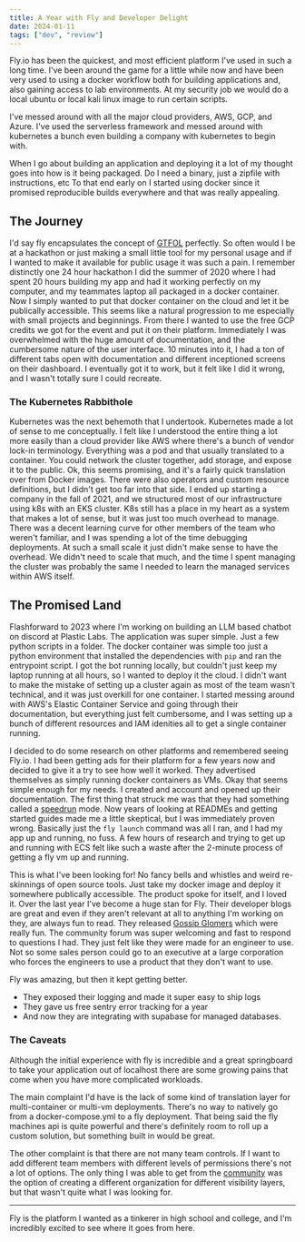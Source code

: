 ```yaml
--- 
title: A Year with Fly and Developer Delight
date: 2024-01-11
tags: ["dev", "review"]
---
```


Fly.io has been the quickest, and most efficient platform I've used in such a
long time. I've been around the game for a little while now and have been very
used to using a docker workflow both for building applications and, also gaining
access to lab environments. At my security job we would do a local ubuntu or
local kali linux image to run certain scripts.

I've messed around with all the major cloud providers, AWS, GCP, and Azure. I've
used the serverless framework and messed around with kubernetes a bunch even
building a company with kubernetes to begin with. 

When I go about building an application and deploying it a lot of my thought
goes into how is it being packaged. Do I need a binary, just a zipfile with
instructions, etc To that end early on I started using docker since it promised
reproducible builds everywhere and that was really appealing. 

## The Journey

I'd say fly encapsulates the concept of
[GTFOL](https://www.urbandictionary.com/define.php?term=GTFOL) perfectly. So
often would I be at a hackathon or just making a small little tool for my
personal usage and if I wanted to make it available for public usage it was such
a pain. I remember distinctly one 24 hour hackathon I did the summer of 2020
where I had spent 20 hours building my app and had it working perfectly on my
computer, and my teammates laptop all packaged in a docker container. Now I
simply wanted to put that docker container on the cloud and let it be publically
accessible. This seems like a natural progression to me especially with small
projects and beginnings. From there I wanted to use the free GCP credits we got
for the event and put it on their platform. Immediately I was overwhelmed with
the huge amount of documentation, and the cumbersome nature of the user
interface. 10 minutes into it, I had a ton of different tabs open with
documentation and different inceptioned screens on their dashboard. I eventually
got it to work, but it felt like I did it wrong, and I wasn't totally sure I
could recreate. 

### The Kubernetes Rabbithole 

Kubernetes was the next behemoth that I undertook. Kubernetes made a lot of
sense to me conceptually. I felt like I understood the entire thing a lot more
easily than a cloud provider like AWS where there's a bunch of vendor lock-in
terminology. Everything was a pod and that usually translated to a container.
You could network the cluster together, add storage, and expose it to the
public. Ok, this seems promising, and it's a fairly quick translation over from
Docker images. There were also operators and custom resource definitions, but I
didn't get too far into that side. I ended up starting a company in the fall of
2021, and we structured most of our infrastructure using k8s with an EKS cluster.
K8s still has a place in my heart as a system that makes a lot of sense, but it
was just too much overhead to manage. There was a decent learning curve for
other members of the team who weren't familiar, and I was spending a lot of the
time debugging deployments. At such a small scale it just didn't make sense to
have the overhead. We didn't need to scale that much, and the time I spent
managing the cluster was probably the same I needed to learn the managed
services within AWS itself. 

## The Promised Land

Flashforward to 2023 where I'm working on building an LLM based chatbot on
discord at Plastic Labs. The application was super simple. Just a few python
scripts in a folder. The docker container was simple too just a python
environment that installed the dependencies with `pip` and ran the entrypoint
script. I got the bot running locally, but couldn't just keep my laptop running
at all hours, so I wanted to deploy it the cloud. I didn't want to make the
mistake of setting up a cluster again as most of the team wasn't technical, and
it was just overkill for one container. I started messing around with AWS's
Elastic Container Service and going through their documentation, but everything
just felt cumbersome, and I was setting up a bunch of different resources and
IAM idenities all to get a single container running. 

I decided to do some research on other platforms and remembered seeing Fly.io. I
had been getting ads for their platform for a few years now and decided to give
it a try to see how well it worked. They advertised themselves as simply running
docker containers as VMs. Okay that seems simple enough for my needs. I created
and account and opened up their documentation. The first thing that struck me
was that they had something called a [speedrun](https://fly.io/docs/speedrun/)
mode. Now years of looking at READMEs and getting started guides made me a
little skeptical, but I was immediately proven wrong. Basically just the `fly
launch` command was all I ran, and I had my app up and running, no fuss. A few
hours of research and trying to get up and running with ECS felt like such a
waste after the 2-minute process of getting a fly vm up and running. 

This is what I've been looking for! No fancy bells and whistles and weird
re-skinnings of open source tools. Just take my docker image and deploy it
somewhere publically accessible. The product spoke for itself, and I loved it.
Over the last year I've become a huge stan for Fly. Their developer blogs are
great and even if they aren't relevant at all to anything I'm working on they,
are always fun to read. They released [Gossip Glomers](https://fly.io/dist-sys/)
which were really fun. The community forum was super welcoming and fast to
respond to questions I had. They just felt like they were made for an engineer
to use. Not so some sales person could go to an executive at a large corporation
who forces the engineers to use a product that they don't want to use. 

Fly was amazing, but then it kept getting better.

- They exposed their logging and made it super easy to ship logs
- They gave us free sentry error tracking for a year
- And now they are integrating with supabase for managed databases. 

### The Caveats

Although the initial experience with fly is incredible and a great springboard
to take your application out of localhost there are some growing pains that come
when you have more complicated workloads. 

The main complaint I'd have is the lack of some kind of translation layer for
multi-container or multi-vm deployments. There's no way to natively go from a
docker-compose.yml to a fly deployment. That being said the fly machines api is
quite powerful and there's definitely room to roll up a custom solution, but
something built in would be great. 

The other complaint is that there are not many team controls. If I want to add
different team members with different levels of permissions there's not a lot of
options. The only thing I was able to get from the
[community](https://community.fly.io/t/organization-member-vs-admin-and-user-permissions/16191)
was the option of creating a different organization for different visibility
layers, but that wasn't quite what I was looking for. 

---

Fly is the platform I wanted as a tinkerer in high school and college, and I'm
incredibly excited to see where it goes from here. 


